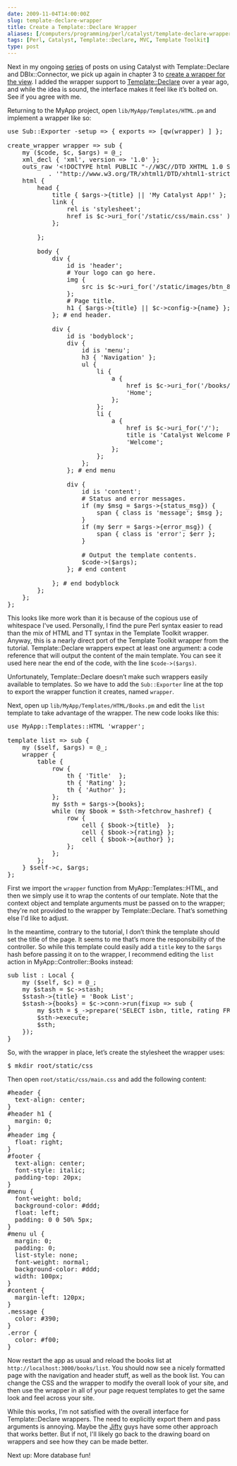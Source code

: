 ```yaml
--- 
date: 2009-11-04T14:00:00Z
slug: template-declare-wrapper
title: Create a Template::Declare Wrapper
aliases: [/computers/programming/perl/catalyst/template-declare-wrapper.html]
tags: [Perl, Catalyst, Template::Declare, MVC, Template Toolkit]
type: post
---
```


<p>Next in my ongoing <a href="/computers/programming/perl/catalyst%20title=" title="Just a Theory: âCatalystâ">series</a> of posts on using Catalyst with Template::Declare and DBIx::Connector, we pick up again in chapter 3 to <a href="http://search.cpan.org/perldoc?Catalyst::Manual::Tutorial::03_MoreCatalystBasics#CREATE_A_WRAPPER_FOR_THE_VIEW" title="Catalyst Tutorial - Chapter 3: More Catalyst Application Development Basics">create a wrapper for the view</a>. I added the wrapper support to <a href="http://search.cpan.org/perldoc?Template::Declare" title="Template::Declare on CPAN">Template::Declare</a> over a year ago, and while the idea is sound, the interface makes it feel like it’s bolted on. See if you agree with me.</p>

<p>Returning to the MyApp project, open <code>lib/MyApp/Templates/HTML.pm</code> and implement a wrapper like so:</p>

<pre>
use Sub::Exporter -setup => { exports => [qw(wrapper) ] };

create_wrapper wrapper => sub {
    my ($code, $c, $args) = @_;
    xml_decl { &#x27;xml&#x27;, version =&gt; &#x27;1.0&#x27; };
    outs_raw &#x27;&lt;!DOCTYPE html PUBLIC &quot;-//W3C//DTD XHTML 1.0 Strict//EN&quot; &#x27;
           . &#x27;&quot;http://www.w3.org/TR/xhtml1/DTD/xhtml1-strict.dtd&quot;&gt;&#x27;;
    html {
        head {
            title { $args-&gt;{title} || &#x27;My Catalyst App!&#x27; };
            link {
                rel is &#x27;stylesheet&#x27;;
                href is $c-&gt;uri_for(&#x27;/static/css/main.css&#x27; );
            };

        };

        body {
            div {
                id is &#x27;header&#x27;;
                # Your logo can go here.
                img {
                    src is $c-&gt;uri_for(&#x27;/static/images/btn_88x31_powered.png&#x27;);
                };
                # Page title.
                h1 { $args-&gt;{title} || $c-&gt;config-&gt;{name} };
            }; # end header.

            div {
                id is &#x27;bodyblock&#x27;;
                div {
                    id is &#x27;menu&#x27;;
                    h3 { &#x27;Navigation&#x27; };
                    ul {
                        li {
                            a {
                                href is $c-&gt;uri_for(&#x27;/books/list&#x27;);
                                &#x27;Home&#x27;;
                            };
                        };
                        li {
                            a {
                                href is $c-&gt;uri_for(&#x27;/&#x27;);
                                title is &#x27;Catalyst Welcome Page&#x27;;
                                &#x27;Welcome&#x27;;
                            };
                        };
                    };
                }; # end menu

                div {
                    id is &#x27;content&#x27;;
                    # Status and error messages.
                    if (my $msg = $args-&gt;{status_msg}) {
                        span { class is &#x27;message&#x27;; $msg };
                    }
                    if (my $err = $args-&gt;{error_msg}) {
                        span { class is &#x27;error&#x27;; $err };
                    }

                    # Output the template contents.
                    $code-&gt;($args);
                }; # end content

            }; # end bodyblock
        };
    };
};
</pre>

<p>This looks like more work than it is because of the copious use of whitespace I've used. Personally, I find the pure Perl syntax easier to read than the mix of HTML and TT syntax in the Template Toolkit wrapper. Anyway, this is a nearly direct port of the Template Toolkit wrapper from the tutorial. Template::Declare wrappers expect at least one argument: a code reference that will output the content of the main template. You can see it used here near the end of the code, with the line <code>$code-&gt;($args)</code>.</p>

<p>Unfortunately, Template::Declare doesn’t make such wrappers easily available to templates. So we have to add the <code>Sub::Exporter</code> line at the top to export the wrapper function it creates, named <code>wrapper</code>.</p>

<p>Next, open up <code>lib/MyApp/Templates/HTML/Books.pm</code>  and edit the <code>list</code> template to take advantage of the wrapper. The new code looks like this:</p>

<pre>
use MyApp::Templates::HTML &#x27;wrapper&#x27;;

template list =&gt; sub {
    my ($self, $args) = @_;
    wrapper {
        table {
            row {
                th { &#x27;Title&#x27;  };
                th { &#x27;Rating&#x27; };
                th { &#x27;Author&#x27; };
            };
            my $sth = $args-&gt;{books};
            while (my $book = $sth-&gt;fetchrow_hashref) {
                row {
                    cell { $book-&gt;{title}  };
                    cell { $book-&gt;{rating} };
                    cell { $book-&gt;{author} };
                };
            };
        };
    } $self-&gt;c, $args;
};
</pre>


<p>First we import the <code>wrapper</code> function from MyApp::Templates::HTML, and then we simply use it to wrap the contents of our template. Note that the context object and template arguments must be passed on to the wrapper; they're not provided to the wrapper by Template::Declare. That’s something else I'd like to adjust.</p>

<p>In the meantime, contrary to the tutorial, I don’t think the template should set the title of the page. It seems to me that’s more the responsibility of the controller. So while this template could easily add a <code>title</code> key to the <code>$args</code> hash before passing it on to the wrapper, I recommend editing the <code>list</code> action in MyApp::Controller::Books instead:</p>

<pre>
sub list : Local {
    my ($self, $c) = @_;
    my $stash = $c-&gt;stash;
    $stash-&gt;{title} = &#x27;Book List&#x27;;
    $stash-&gt;{books} = $c-&gt;conn-&gt;run(fixup =&gt; sub {
        my $sth = $_-&gt;prepare(&#x27;SELECT isbn, title, rating FROM books&#x27;);
        $sth-&gt;execute;
        $sth;
    });
}
</pre>

<p>So, with the wrapper in place, let’s create the stylesheet the wrapper uses:</p>

<pre>
$ mkdir root/static/css
</pre>

<p>Then open <code>root/static/css/main.css</code> and add the following content:</p>

<pre>
#header {
  text-align: center;
}
#header h1 {
  margin: 0;
}
#header img {
  float: right;
}
#footer {
  text-align: center;
  font-style: italic;
  padding-top: 20px;
}
#menu {
  font-weight: bold;
  background-color: #ddd;
  float: left;
  padding: 0 0 50% 5px;
}
#menu ul {
  margin: 0;
  padding: 0;
  list-style: none;
  font-weight: normal;
  background-color: #ddd;
  width: 100px;
}
#content {
  margin-left: 120px;
}
.message {
  color: #390;
}
.error {
  color: #f00;
}
</pre>

<p>Now restart the app as usual and reload the books list at <code>http://localhost:3000/books/list</code>. You should now see a nicely formatted page with the navigation and header stuff, as well as the book list. You can  change the CSS and the wrapper to modify the overall look of your site, and then use the wrapper in all of your page request templates to get the same look and feel across your site.</p>

<p>While this works, I'm not satisfied with the overall interface for Template::Declare wrappers. The need to explicitly export them and pass arguments is annoying. Maybe the <a href="http://jifty.org/">Jifty</a> guys have some other approach that works better. But if not, I'll likely go back to the drawing board on wrappers and see how they can be made better.</p>

<p>Next up: More database fun!</p>
